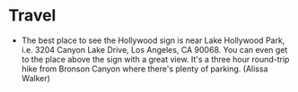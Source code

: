 # Travel

 * The best place to see the Hollywood sign is near Lake Hollywood Park, i.e. 3204 Canyon Lake Drive, Los Angeles, CA 90068. You can even get to the place above the sign with a great view. It's a three hour round-trip hike from Bronson Canyon where there's plenty of parking. (Alissa Walker)
